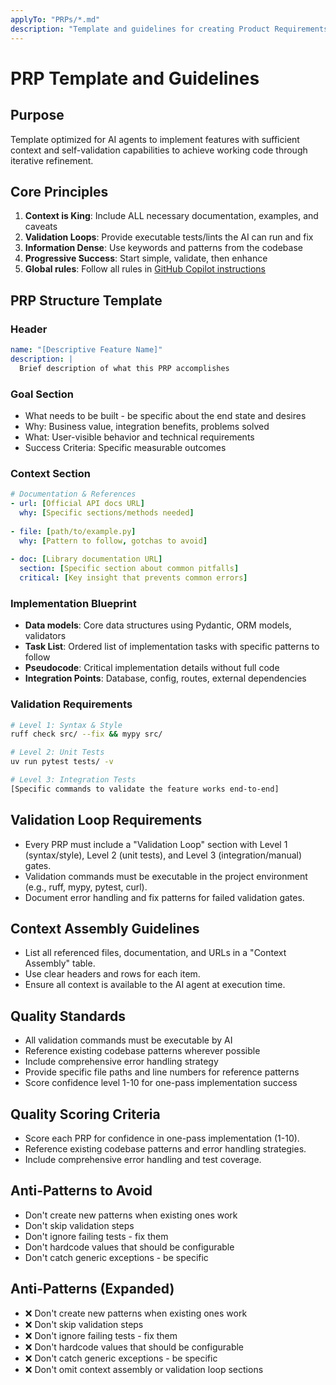 ```yaml
---
applyTo: "PRPs/*.md"
description: "Template and guidelines for creating Product Requirements Prompts (PRPs)"
---
```


# PRP Template and Guidelines

## Purpose
Template optimized for AI agents to implement features with sufficient context and self-validation capabilities to achieve working code through iterative refinement.

## Core Principles
1. **Context is King**: Include ALL necessary documentation, examples, and caveats
2. **Validation Loops**: Provide executable tests/lints the AI can run and fix
3. **Information Dense**: Use keywords and patterns from the codebase
4. **Progressive Success**: Start simple, validate, then enhance
5. **Global rules**: Follow all rules in [GitHub Copilot instructions](.github/copilot-instructions.md)

## PRP Structure Template

### Header
```yaml
name: "[Descriptive Feature Name]"
description: |
  Brief description of what this PRP accomplishes
```

### Goal Section
- What needs to be built - be specific about the end state and desires
- Why: Business value, integration benefits, problems solved
- What: User-visible behavior and technical requirements
- Success Criteria: Specific measurable outcomes

### Context Section
```yaml
# Documentation & References
- url: [Official API docs URL]
  why: [Specific sections/methods needed]
  
- file: [path/to/example.py] 
  why: [Pattern to follow, gotchas to avoid]
  
- doc: [Library documentation URL]
  section: [Specific section about common pitfalls]
  critical: [Key insight that prevents common errors]
```

### Implementation Blueprint
- **Data models**: Core data structures using Pydantic, ORM models, validators
- **Task List**: Ordered list of implementation tasks with specific patterns to follow
- **Pseudocode**: Critical implementation details without full code
- **Integration Points**: Database, config, routes, external dependencies

### Validation Requirements
```bash
# Level 1: Syntax & Style
ruff check src/ --fix && mypy src/

# Level 2: Unit Tests  
uv run pytest tests/ -v

# Level 3: Integration Tests
[Specific commands to validate the feature works end-to-end]
```

## Validation Loop Requirements
- Every PRP must include a "Validation Loop" section with Level 1 (syntax/style), Level 2 (unit tests), and Level 3 (integration/manual) gates.
- Validation commands must be executable in the project environment (e.g., ruff, mypy, pytest, curl).
- Document error handling and fix patterns for failed validation gates.

## Context Assembly Guidelines
- List all referenced files, documentation, and URLs in a "Context Assembly" table.
- Use clear headers and rows for each item.
- Ensure all context is available to the AI agent at execution time.

## Quality Standards
- All validation commands must be executable by AI
- Reference existing codebase patterns wherever possible
- Include comprehensive error handling strategy
- Provide specific file paths and line numbers for reference patterns
- Score confidence level 1-10 for one-pass implementation success

## Quality Scoring Criteria
- Score each PRP for confidence in one-pass implementation (1-10).
- Reference existing codebase patterns and error handling strategies.
- Include comprehensive error handling and test coverage.

## Anti-Patterns to Avoid
- Don't create new patterns when existing ones work
- Don't skip validation steps
- Don't ignore failing tests - fix them
- Don't hardcode values that should be configurable
- Don't catch generic exceptions - be specific

## Anti-Patterns (Expanded)
- ❌ Don't create new patterns when existing ones work
- ❌ Don't skip validation steps
- ❌ Don't ignore failing tests - fix them
- ❌ Don't hardcode values that should be configurable
- ❌ Don't catch generic exceptions - be specific
- ❌ Don't omit context assembly or validation loop sections
